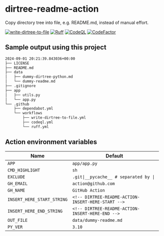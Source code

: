 # dirtree-readme-action

Copy directory tree into file, e.g. README.md, instead of manual effort.

[![write-dirtree-to-file](https://github.com/qte77/dirtree-readme-action/actions/workflows/write-dirtree-to-file.yml/badge.svg)](https://github.com/qte77/dirtree-readme-action/actions/workflows/write-dirtree-to-file.yml)
[![Ruff](https://github.com/qte77/dirtree-readme-action/actions/workflows/ruff.yml/badge.svg)](https://github.com/qte77/dirtree-readme-action/actions/workflows/ruff.yml)
[![CodeQL](https://github.com/qte77/dirtree-readme-action/actions/workflows/codeql.yml/badge.svg)](https://github.com/qte77/dirtree-readme-action/actions/workflows/codeql.yml)
[![CodeFactor](https://www.codefactor.io/repository/github/qte77/dirtree-readme-action/badge)](https://www.codefactor.io/repository/github/qte77/dirtree-readme-action)

## Sample output using this project

<!-- DIRTREE-README-ACTION-INSERT-HERE-START -->
```sh
2024-09-01 20:21:39.843036+00:00
├── LICENSE
├── README.md
├── data
│   ├── dummy-dirtree-python.md
│   └── dummy-readme.md
├── .gitignore
├── app
│   ├── utils.py
│   └── app.py
└── .github
    ├── dependabot.yml
    └── workflows
        ├── write-dirtree-to-file.yml
        ├── codeql.yml
        └── ruff.yml
```
<!-- DIRTREE-README-ACTION-INSERT-HERE-END -->

## Action environment variables

| Name | Default |
| - | - |
| `APP` | `app/app.py` |
| `CMD_HIGHLIGHT` | `sh` |
| `EXCLUDE` | `.git\|__pycache__ # separated by \|` |
| `GH_EMAIL` | `action@github.com` |
| `GH_NAME` | `GitHub Action` |
| `INSERT_HERE_START_STRING` | `<!-- DIRTREE-README-ACTION-INSERT-HERE-START -->` |
| `INSERT_HERE_END_STRING` | `<!-- DIRTREE-README-ACTION-INSERT-HERE-END -->` |
| `OUT_FILE` | `data/dummy-readme.md` |
| `PY_VER` | `3.10` |